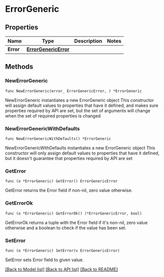 # ErrorGeneric

## Properties

Name | Type | Description | Notes
------------ | ------------- | ------------- | -------------
**Error** | [**ErrorGenericError**](ErrorGenericError.md) |  | 

## Methods

### NewErrorGeneric

`func NewErrorGeneric(error_ ErrorGenericError, ) *ErrorGeneric`

NewErrorGeneric instantiates a new ErrorGeneric object
This constructor will assign default values to properties that have it defined,
and makes sure properties required by API are set, but the set of arguments
will change when the set of required properties is changed

### NewErrorGenericWithDefaults

`func NewErrorGenericWithDefaults() *ErrorGeneric`

NewErrorGenericWithDefaults instantiates a new ErrorGeneric object
This constructor will only assign default values to properties that have it defined,
but it doesn't guarantee that properties required by API are set

### GetError

`func (o *ErrorGeneric) GetError() ErrorGenericError`

GetError returns the Error field if non-nil, zero value otherwise.

### GetErrorOk

`func (o *ErrorGeneric) GetErrorOk() (*ErrorGenericError, bool)`

GetErrorOk returns a tuple with the Error field if it's non-nil, zero value otherwise
and a boolean to check if the value has been set.

### SetError

`func (o *ErrorGeneric) SetError(v ErrorGenericError)`

SetError sets Error field to given value.



[[Back to Model list]](../README.md#documentation-for-models) [[Back to API list]](../README.md#documentation-for-api-endpoints) [[Back to README]](../README.md)


